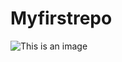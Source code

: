 # Myfirstrepo

![This is an image](https://myoctocat.com/assets/images/base-octocat.svg "Cat Image")
